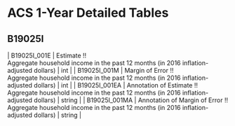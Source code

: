 # ACS 1-Year Detailed Tables

## B19025I

| B19025I_001E | Estimate !!<br>Aggregate household income in the past 12 months (in 2016 inflation-adjusted dollars) | int |
| B19025I_001M | Margin of Error !!<br>Aggregate household income in the past 12 months (in 2016 inflation-adjusted dollars) | int |
| B19025I_001EA | Annotation of Estimate !!<br>Aggregate household income in the past 12 months (in 2016 inflation-adjusted dollars) | string |
| B19025I_001MA | Annotation of Margin of Error !!<br>Aggregate household income in the past 12 months (in 2016 inflation-adjusted dollars) | string |

